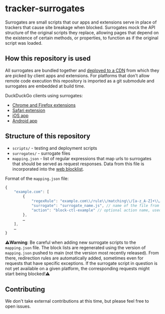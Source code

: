 # tracker-surrogates

Surrogates are small scripts that our apps and extensions serve in place of trackers that cause site breakage when blocked. Surrogates mock the API structure of the original scripts they replace, allowing pages that depend on the existence of certain methods, or properties, to function as if the original script was loaded.

## How this repository is used

All surrogates are bundled together and [deployed to a CDN](https://duckduckgo.com/contentblocking.js?l=surrogates) from which they are picked by client apps and extensions.
For platforms that don't allow remote code execution this repository is imported as a git submodule and surrogates are embedded at build time.

DuckDuckGo clients using surrogates:
- [Chrome and Firefox extensions](https://github.com/duckduckgo/duckduckgo-privacy-extension)
- [Safari extension](https://github.com/duckduckgo/privacy-essentials-safari)
- [iOS app](https://github.com/duckduckgo/iOS)
- [Android app](https://github.com/duckduckgo/Android)

## Structure of this repository

- `scripts/` - testing and deployment scripts
- `surrogates/` - surrogate files
- `mapping.json` - list of regular expressions that map urls to surrogates that should be served as request responses. Data from this file is incorporated into the [web blocklist](https://github.com/duckduckgo/tracker-blocklists/tree/main/web).

Format of the `mapping.json` file:

```js
{
    "example.com": [
        {
            "regexRule": "example.com\\/rule\\/matching\\/[a-z_A-Z]+\\/file.js", // regular expression for matching urls
            "surrogate": "surrogate_name.js", // name of the file from the `surrogates/` folder
            "action": "block-ctl-example" // optional action name, used by the blocklist, indicating that this surrogate is meant for the Click To Load feature
        },
        …
    ],
    …
}
```

⚠️**Warning**: Be careful when adding new surrogate scripts to the `mapping.json`
              file. The block lists are regenerated using the version of
              `mapping.json` pushed to main (not the version most recently
              released). From there, redirection rules are automatically added,
              sometimes even for requests that have specific exceptions. If the
              surrogate script in question is not yet available on a given
              platform, the corresponding requests might start being blocked!⚠️

## Contributing

We don't take external contributions at this time, but please feel free to open issues.
